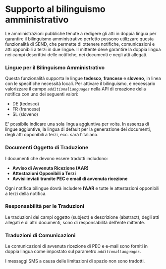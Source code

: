 # Supporto al bilinguismo amministrativo

Le amministrazioni pubbliche tenute a redigere gli atti in doppia lingua per garantire il bilinguismo amministrativo perfetto possono utilizzare questa funzionalità di SEND, che permette di ottenere notifiche, comunicazioni e atti opponibili a terzi in due lingue. Il mittente deve garantire la doppia lingua nei campi descrittivi delle notifiche, nei documenti e negli atti allegati.

### Lingue per il Bilinguismo Amministrativo

Questa funzionalità supporta le lingue **tedesco**, **francese** e **sloveno**, in linea con le specifiche necessità locali. Per attivare il bilinguismo, è necessario valorizzare il campo _`additionalLanguages`_ nella API di creazione della notifica con uno dei seguenti valori:&#x20;

* DE (tedesco)
* FR (francese)
* SL (sloveno)&#x20;

E' possibile indicare una sola lingua aggiuntiva per volta. In assenza di lingue aggiuntive, la lingua di default per la generazione dei documenti, degli atti opponibili a terzi, ecc. sarà l'italiano.

### Documenti Oggetto di Traduzione

I documenti che devono essere tradotti includono:

* **Avviso di Avvenuta Ricezione (AAR)**
* **Attestazioni Opponibili a Terzi**
* **Avvisi inviati tramite PEC e email di avvenuta ricezione**

Ogni notifica bilingue dovrà includere **l’AAR** e tutte le attestazioni opponibili a terzi della notifica.&#x20;

### Responsabilità per le Traduzioni

Le traduzioni dei campi oggetto (subject) e descrizione (abstract), degli atti allegati e di altri documenti, sono di responsabilità dell’ente mittente.

### Traduzioni di Comunicazioni

Le comunicazioni di avvenuta ricezione di PEC e e-mail sono forniti in doppia lingua come impostato sul parametro _`additionalLanguages`_.

I messaggi SMS a causa delle limitazioni di spazio non sono tradotti.
